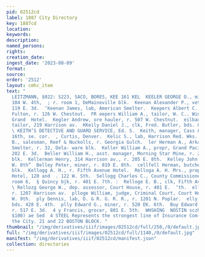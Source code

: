 ```yaml
---
pid: 02512cd
label: 1887 City Directory
key: 1887cd
location: 
keywords: 
description: 
named_persons: 
rights: 
creation_date: 
ingest_date: '2023-08-09'
format: 
source: 
order: '2512'
layout: cmhc_item
text: "                                                                              CHARLES
  LEITZMANN, $022: S223, SACO, BORES, KEE 161 KEL  KEELER GEORGE O., mining and insurance,
  104 W. 4th,  ; r. room 1, DeMaineville blk.  Keenan Alexander P., veterinary surgeon,
  119 E. 3d.  ‘Keenan James, lab, American Smelter.  Keepers Albert C., asst, M. D.
  Fulton, r. 126 W. Chestnut.  FR eepers William A., tailor, W. C.. Wineman, bds.
  Grand  Hotel.  Kegler Andrew, ore hauler, r. 507 W. Chestnut.  eilbaugh William,
  tailor, 219 Harrison av.  KKeily Daniel J., clk, Fred. Butler, bds. Grand Hotel.
  \ KEITH’S DETECTIVE AND GUARD SERVICE, Ed. S.  Keith, manager, Cass & Graham blk,
  16th, se. cor.  , Curtis, Denver.  Kelic S., lab, Harrison Red. Wks.  meller Emmet
  B., salesman, Reef & Nuckolls, r. Georgia Gulch.  ler Herman A., Arkansas Valley
  Smelter, r. 32, Dela- ware blk.  Keller William A., propr, Grand Pacific Hotel,
  202 E. 3d.  Beller William H., asst. manager, Morning Star Mine, r. 23,  jf Delaware
  blk.  Kellerman Henry, 314 Harrison av., r. 205 E. 8th.  Kelley John C., r. 121
  W. 8th”  Belley Peter, miner, r. 819 E. 8th.  cellfell Herman, butcher, r. Union
  blk.  Kellogg A. H., r. Fifth Avenue Hotel.  Relloga A. H. Mrs., propr, Fifth Avenue
  Hotel, 120 and  . 122 W. Sth.  Sellogg Charles C., County Commissioner, office,
  room 6,  § Quincy bjk, r. 401 E. 7th. :  Relloge E. B., clk, Fifth Avenue Hotel.
  \ Rellozg George W., dep. assessor, Court House, r. 401 E.  ‘th.  elloge J. M.,
  r. 1207 Harrison av.  plloge William, judge, Criminal Court, Court House, r. 180
  W. 9th.  ply Dennis, lab, D. & R. G. R. R., r. 1201 N. Poplar.  elly Dennis, miner,
  bds. 428 E. 4th.  plly Edward G., miner, r. 520 EK. 6th.  Buy Edward S., miner,
  r. 517 E. 3d.  4 y Francis, grocer, 801 E. 5th.  WHSHING  NOSTIN sczhano Sanna,
  $100) ae Sed  4 STEEL Represents the strongest line of Insurance Com- a panies in
  the City. 21 and 22 BOSTON BLOCK. "
thumbnail: "/img/derivatives/iiif/images/02512cd/full/250,/0/default.jpg"
full: "/img/derivatives/iiif/images/02512cd/full/1140,/0/default.jpg"
manifest: "/img/derivatives/iiif/02512cd/manifest.json"
collection: directories
---
```

